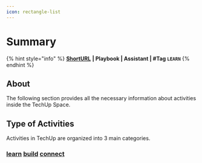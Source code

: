 ```yaml
---
icon: rectangle-list
---
```


# Summary

{% hint style="info" %}
[**ShortURL**](https://tiof.click/TUActivities) **| Playbook | Assistant | #Tag `LEARN`**
{% endhint %}

## About

The following section provides all the necessary information about activities inside the TechUp Space.

## Type of Activities

Activities in TechUp are organized into 3 main categories.

### [learn](learn/ "mention") [build](build/ "mention") [connect](connect/ "mention")
